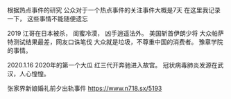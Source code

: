 根据热点事件的研究
公众对于一个热点事件的关注事件大概是7天
在这里我记录一下， 这些事情不能随便遗忘

2019
江哥在日本被杀， 闺蜜冷漠， 凶手逍遥法外。
美国斩首伊朗少将
大众帕萨特测试结果最差，网友口诛笔伐
大众就是垃圾，不尊重中国的消费者。
豫章学院的事情。

2020.1.16
2020年的第一个大瓜
红三代开奔驰进入故宫。
冠状病毒肺炎发源在武汉，人心惶惶。

张家界新娘婚礼前夕出轨事件
https://www.n718.sx/5193
